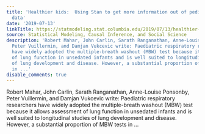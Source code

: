 ```yaml
---
title: 'Healthier kids:  Using Stan to get more information out of pediatric respiratory
  data'
date: '2019-07-13'
linkTitle: https://statmodeling.stat.columbia.edu/2019/07/13/healthier-kids-using-stan-to-get-more-information-out-of-pediatric-respiratory-data/
source: Statistical Modeling, Causal Inference, and Social Science
description: 'Robert Mahar, John Carlin, Sarath Ranganathan, Anne-Louise Ponsonby,
  Peter Vuillermin, and Damjan Vukcevic write: Paediatric respiratory researchers
  have widely adopted the multiple-breath washout (MBW) test because it allows assessment
  of lung function in unsedated infants and is well suited to longitudinal studies
  of lung development and disease. However, a substantial proportion of MBW tests
  in ...'
disable_comments: true
---
```

Robert Mahar, John Carlin, Sarath Ranganathan, Anne-Louise Ponsonby, Peter Vuillermin, and Damjan Vukcevic write: Paediatric respiratory researchers have widely adopted the multiple-breath washout (MBW) test because it allows assessment of lung function in unsedated infants and is well suited to longitudinal studies of lung development and disease. However, a substantial proportion of MBW tests in ...